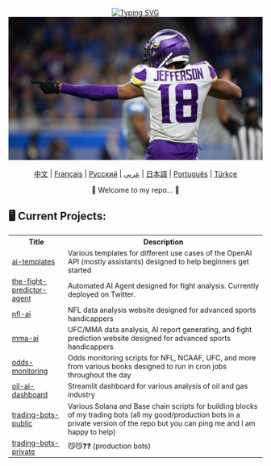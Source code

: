 <div align="center">
    <a href="https://github.com/bestisblessed">
        <img src="https://readme-typing-svg.demolab.com?font=Georgia&size=20&duration=2500&pause=200&color=800080&background=FFFFFF00&multiline=true&width=500&height=80&lines=Tyler+Durette;I+like+AI+and+sports" alt="Typing SVG" />
    </a>
</div>

<div align="center">
    <!-- <h3>Hello 🤝</h3> -->
<!--     <img src="https://static.vecteezy.com/system/resources/thumbnails/017/047/854/small_2x/cute-cat-illustration-cat-kawaii-chibi-drawing-style-cat-cartoon-vector.jpg" width="200"/> -->
<!--     <img src="images/justin-jefferson.png" alt="Justin Jefferson" width="900"/> -->
    <img src="images/justin-jefferson-2.jpg" alt="Justin Jefferson" width="600"/>
</div>


<p align="center">
    <a href="https://github.com/bestisblessed/bestisblessed/blob/main/README_CN.md">中文</a> |
    <a href="https://github.com/bestisblessed/bestisblessed/blob/main/README_FR.md">Français</a> |
    <a href="https://github.com/bestisblessed/bestisblessed/blob/main/README_RU.md">Русский</a> |
    <a href="https://github.com/bestisblessed/bestisblessed/blob/main/README_AR.md">عربي</a> |
    <a href="https://github.com/bestisblessed/bestisblessed/blob/main/README_JP.md">日本語</a> |
    <a href="https://github.com/bestisblessed/bestisblessed/blob/main/README_PTBR.md">Português</a> |
    <a href="https://github.com/bestisblessed/bestisblessed/blob/main/README_TR.md">Türkçe</a>
</p>
<p align="center">🚀 Welcome to my repo... 🚀</p>


<h2 align="left">🖥️ Current Projects:</h2>
<table align="center">
    <tr>
        <th>Title</th>
        <th>Description</th>
    </tr>
    <tr>
        <td><a href="https://github.com/bestisblessed/ai-templates">ai-templates</a></td>
        <td>Various templates for different use cases of the OpenAI API (mostly assistants) designed to help beginners get started</td>
    </tr>
    <tr>
        <td><a href="https://github.com/bestisblessed/the-fight-predictor-agent">the-fight-predictor-agent</a></td>
        <td>Automated AI Agent designed for fight analysis. Currently deployed on Twitter.</td>
    </tr>
    <tr>
        <td><a href="https://nfl-ai.streamlit.app/">nfl-ai</a></td>
        <td>NFL data analysis website designed for advanced sports handicappers</td>
    </tr>
    <tr>
        <td><a href="https://mma-ai.streamlit.app/">mma-ai</a></td>
        <td>UFC/MMA data analysis, AI report generating, and fight prediction website designed for advanced sports handicappers</td>
    </tr>
    <tr>
        <td><a href="https://github.com/bestisblessed/odds-monitoring">odds-monitoring</a></td>
        <td>Odds monitoring scripts for NFL, NCAAF, UFC, and more from various books designed to run in cron jobs throughout the day</td>
    </tr>
    <tr>
        <td><a href="https://github.com/bestisblessed/oil-ai-dashboard">oil-ai-dashboard</a></td>
        <td>Streamlit dashboard for various analysis of oil and gas industry</td>
    </tr>
    <tr>
        <td><a href="https://github.com/bestisblessed/trading-bots-public">trading-bots-public</a></td>
        <td>Various Solana and Base chain scripts for building blocks of my trading bots (all my good/production bots in a private version of the repo but you can ping me and I am happy to help)</td>
    </tr>
    <tr>
        <td><a href="https://github.com/bestisblessed/trading-bots-private">trading-bots-private</a></td>
        <td>😼😼❓❓ (production bots)</td>
    </tr>
</table>
</div>
